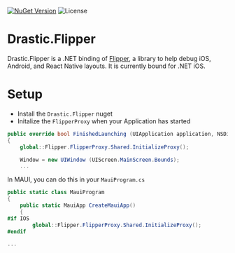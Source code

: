 [![NuGet Version](https://img.shields.io/nuget/v/Drastic.Flipper.svg)](https://www.nuget.org/packages/Drastic.Flipper/) ![License](https://img.shields.io/badge/License-MIT-blue.svg)

# Drastic.Flipper

Drastic.Flipper is a .NET binding of [Flipper](https://fbflipper.com/), a library to help debug iOS, Android, and React Native layouts. It is currently bound for .NET iOS.

# Setup

- Install the `Drastic.Flipper` nuget
- Initalize the `FlipperProxy` when your Application has started

```csharp
public override bool FinishedLaunching (UIApplication application, NSDictionary launchOptions)
{
    global::Flipper.FlipperProxy.Shared.InitializeProxy();

    Window = new UIWindow (UIScreen.MainScreen.Bounds);
    ...
```

In MAUI, you can do this in your `MauiProgram.cs`

```csharp
public static class MauiProgram
{
    public static MauiApp CreateMauiApp()
    {
#if IOS
        global::Flipper.FlipperProxy.Shared.InitializeProxy();
#endif

...
```